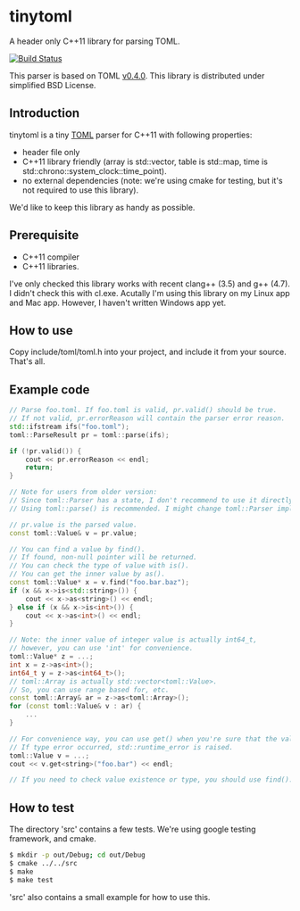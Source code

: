 # tinytoml

A header only C++11 library for parsing TOML.

[![Build Status](https://travis-ci.org/mayah/tinytoml.svg?branch=master)](https://travis-ci.org/mayah/tinytoml)

This parser is based on TOML [v0.4.0](https://github.com/toml-lang/toml/blob/master/versions/en/toml-v0.4.0.md).
This library is distributed under simplified BSD License.

## Introduction

tinytoml is a tiny [TOML](https://github.com/toml-lang/toml) parser for C++11 with following properties:
- header file only
- C++11 library friendly (array is std::vector, table is std::map, time is std::chrono::system_clock::time_point).
- no external dependencies (note: we're using cmake for testing, but it's not required to use this library).

We'd like to keep this library as handy as possible.

## Prerequisite

- C++11 compiler
- C++11 libraries.

I've only checked this library works with recent clang++ (3.5) and g++ (4.7). I didn't check this with cl.exe.
Acutally I'm using this library on my Linux app and Mac app. However, I haven't written Windows app yet.

## How to use

Copy include/toml/toml.h into your project, and include it from your source. That's all.

## Example code

```c++
// Parse foo.toml. If foo.toml is valid, pr.valid() should be true.
// If not valid, pr.errorReason will contain the parser error reason.
std::ifstream ifs("foo.toml");
toml::ParseResult pr = toml::parse(ifs);

if (!pr.valid()) {
    cout << pr.errorReason << endl;
    return;
}

// Note for users from older version:
// Since toml::Parser has a state, I don't recommend to use it directly any more.
// Using toml::parse() is recommended. I might change toml::Parser implementation in future.

// pr.value is the parsed value.
const toml::Value& v = pr.value;

// You can find a value by find().
// If found, non-null pointer will be returned.
// You can check the type of value with is().
// You can get the inner value by as().
const toml::Value* x = v.find("foo.bar.baz");
if (x && x->is<std::string>()) {
    cout << x->as<string>() << endl;
} else if (x && x->is<int>()) {
    cout << x->as<int>() << endl;
}

// Note: the inner value of integer value is actually int64_t,
// however, you can use 'int' for convenience.
toml::Value* z = ...;
int x = z->as<int>();
int64_t y = z->as<int64_t>();
// toml::Array is actually std::vector<toml::Value>.
// So, you can use range based for, etc.
const toml::Array& ar = z->as<toml::Array>();
for (const toml::Value& v : ar) {
    ...
}

// For convenience way, you can use get() when you're sure that the value exists and you know the value type.
// If type error occurred, std::runtime_error is raised.
toml::Value v = ...;
cout << v.get<string>("foo.bar") << endl;

// If you need to check value existence or type, you should use find().
```

## How to test

The directory 'src' contains a few tests. We're using google testing framework, and cmake.

```sh
$ mkdir -p out/Debug; cd out/Debug
$ cmake ../../src
$ make
$ make test
```

'src' also contains a small example for how to use this.
